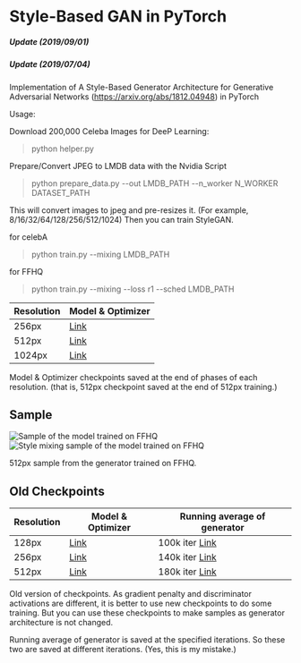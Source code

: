 # Style-Based GAN in PyTorch

##### Update (2019/09/01)

##### Update (2019/07/04)

Implementation of A Style-Based Generator Architecture for Generative Adversarial Networks (https://arxiv.org/abs/1812.04948) in PyTorch

Usage:

Download 200,000 Celeba Images for DeeP Learning:

> python helper.py

Prepare/Convert JPEG to LMDB data with the Nvidia Script

> python prepare_data.py --out LMDB_PATH --n_worker N_WORKER DATASET_PATH

This will convert images to jpeg and pre-resizes it. (For example, 8/16/32/64/128/256/512/1024) Then you can train StyleGAN.

for celebA

> python train.py --mixing LMDB_PATH

for FFHQ

> python train.py --mixing --loss r1 --sched LMDB_PATH

Resolution | Model & Optimizer 
-----------|-------------------
256px      | [Link](https://drive.google.com/open?id=1QlXFPIOFzsJyjZ1AtfpnVhqW4Z0r8GLZ)
512px      | [Link](https://drive.google.com/open?id=13f0tXPX0EfHdac0zcudfC8osD4OdsxZQ)
1024px      | [Link](https://drive.google.com/open?id=1NJMqp2AN1de8cPXTBzYC7mX2wXF9ox-i)

Model & Optimizer checkpoints saved at the end of phases of each resolution. (that is, 512px checkpoint saved at the end of 512px training.)

## Sample

![Sample of the model trained on FFHQ](doc/sample_ffhq_new.png)
![Style mixing sample of the model trained on FFHQ](doc/sample_mixing_ffhq_new.png)

512px sample from the generator trained on FFHQ.

## Old Checkpoints

Resolution | Model & Optimizer | Running average of generator
-----------|-------------------|------------------------------
128px      | [Link](https://drive.google.com/open?id=1Fc0d8tTjS7Fcmr8gyHk8M0P-VMiRNeMl) | 100k iter [Link](https://drive.google.com/open?id=1b4MKSVTbWoY15NkzsM58T0QCvTE9d_Ch)
256px      | [Link](https://drive.google.com/open?id=1K2G1p-m1BQNoTEKJDBGAtFI1fC4eBjcd) | 140k iter [Link](https://drive.google.com/open?id=1n01mlc1mPpQyeUnnWNGeZiY7vp6JgakM)
512px      | [Link](https://drive.google.com/open?id=1Ls8NA56UnJWGJkRXXyJoDdz4a7uizBtw) | 180k iter [Link](https://drive.google.com/open?id=15lnKHnldIidQnXAlQ8PHo2W4XUTaIfq-)

Old version of checkpoints. As gradient penalty and discriminator activations are different, it is better to use new checkpoints to do some training. But you can use these checkpoints to make samples as generator architecture is not changed.

Running average of generator is saved at the specified iterations. So these two are saved at different iterations. (Yes, this is my mistake.)
